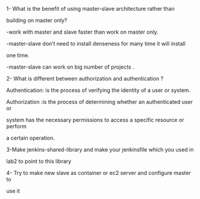 ﻿<a name="br1"></a> 

1- What is the benefit of using master-slave architecture rather than

building on master only?

-work with master and slave faster than work on master only.

-master-slave don’t need to install denseness for many time it will install

one time.

-master-slave can work on big number of projects .

2- What is different between authorization and authentication ?

Authentication: is the process of verifying the identity of a user or system.

Authorization :is the process of determining whether an authenticated user or

system has the necessary permissions to access a specific resource or perform

a certain operation.



<a name="br2"></a> 

3-Make jenkins-shared-library and make your jenkinsfile which you used in

lab2 to point to this library



<a name="br3"></a> 



<a name="br4"></a> 



<a name="br5"></a> 

4- Try to make new slave as container or ec2 server and configure master to

use it



<a name="br6"></a> 



<a name="br7"></a> 

